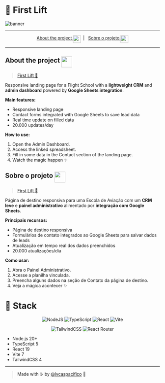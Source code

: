 # 🛫 First Lift

![banner](https://i.imgur.com/5XKxYpA.png)

---

<div align="center">
<div><a href="#en">About the project <img src="https://i.imgur.com/KD6jqaU.png" height="25" align="texttop"></a>&nbsp;&nbsp;|&nbsp;&nbsp;
<a href="#pt-br">Sobre o projeto <img src="https://i.imgur.com/OkaYl5H.png" height="25" align="texttop"></div>
</div>

---

## <a id="en"></a>About the project  <img src="https://i.imgur.com/KD6jqaU.png" height="35" align="texttop">

> <a href="https://first-lift-production.up.railway.app/">First Lift 🔗<a>

Responsive landing page for a Flight School with a **lightweight CRM** and **admin dashboard** powered by **Google Sheets integration**.

**Main features:**

- Responsive landing page
- Contact forms integrated with Google Sheets to save lead data
- Real time update on filled data
- 20.000 updates/day

**How to use:**

1. Open the Admin Dashboard.
2. Access the linked spreadsheet.
3. Fill in some data in the Contact section of the landing page.
4. Watch the magic happen ✨

## <a id="pt-br"></a>Sobre o projeto <img src="https://i.imgur.com/OkaYl5H.png" height="35" align="texttop">
 
> <a href="https://first-lift-production.up.railway.app/">First Lift 🔗<a>

Página de destino responsiva para uma Escola de Aviação com um **CRM leve** e **painel administrativo** alimentado por **integração com Google Sheets**.

**Principais recursos:**

- Página de destino responsiva
- Formulários de contato integrados ao Google Sheets para salvar dados de leads
- Atualização em tempo real dos dados preenchidos
- 20.000 atualizações/dia

**Como usar:**

1. Abra o Painel Administrativo.
2. Acesse a planilha vinculada.
3. Preencha alguns dados na seção de Contato da página de destino.
4. Veja a mágica acontecer ✨

# 🦓 Stack

<div align="center">

![NodeJS](https://img.shields.io/badge/node.js-6DA55F?style=for-the-badge&logo=node.js&logoColor=white)
![TypeScript](https://img.shields.io/badge/typescript-%23323330.svg?style=for-the-badge&logo=typescript&logoColor=FFFFFF&color=2F74C0)
![React](https://img.shields.io/badge/react-%2320232a.svg?style=for-the-badge&logo=react&logoColor=%2361DAFB)
![Vite](https://img.shields.io/badge/vite-%23646CFF.svg?style=for-the-badge&logo=vite&logoColor=white)

![TailwindCSS](https://img.shields.io/badge/tailwindcss-%2338B2AC.svg?style=for-the-badge&logo=tailwind-css&logoColor=white)
![React Router](https://img.shields.io/badge/React_Router-CA4245?style=for-the-badge&logo=react-router&logoColor=white)

</div>

- Node.js 20+
- TypeScript 5
- React 19
- Vite 7
- TailwindCSS 4
 
---

> Made with ☕ by [@lvcaspacifico](https://github.com/lvcaspacifico) 👋